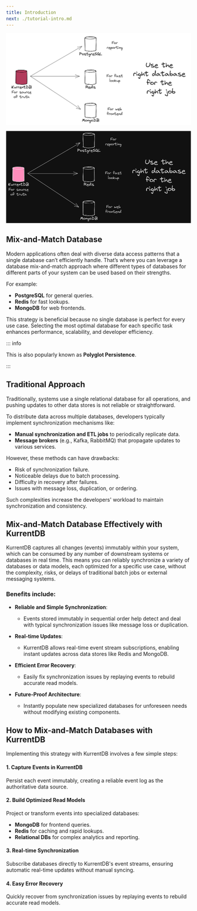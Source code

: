 ```yaml
---
title: Introduction
next: ./tutorial-intro.md
---
```


![](./images/use-the-right-database-for-the-job.png#light)

![](./images/use-the-right-database-for-the-job-dark.png#dark)

## Mix-and-Match Database

Modern applications often deal with diverse data access patterns that a single database can’t efficiently handle. That’s where you can leverage a database mix-and-match approach where different types of databases for different parts of your system can be used based on their strengths.

For example:

- **PostgreSQL** for general queries.
- **Redis** for fast lookups.
- **MongoDB** for web frontends.

This strategy is beneficial because no single database is perfect for every use case. Selecting the most optimal database for each specific task enhances performance, scalability, and developer efficiency.

::: info

This is also popularly known as **Polyglot Persistence**. 

:::

## Traditional Approach

Traditionally, systems use a single relational database for all operations, and pushing updates to other data stores is not reliable or straightforward.

To distribute data across multiple databases, developers typically implement synchronization mechanisms like:

- **Manual synchronization and ETL jobs** to periodically replicate data.
- **Message brokers** (e.g., Kafka, RabbitMQ) that propagate updates to various services.

However, these methods can have drawbacks:

- Risk of synchronization failure.
- Noticeable delays due to batch processing.
- Difficulty in recovery after failures.
- Issues with message loss, duplication, or ordering.

Such complexities increase the developers' workload to maintain synchronization and consistency.

## Mix-and-Match Database Effectively with KurrentDB

KurrentDB captures all changes (events) immutably within your system, which can be consumed by any number of downstream systems or databases in real time. This means you can reliably synchronize a variety of databases or data models, each optimized for a specific use case, without the complexity, risks, or delays of traditional batch jobs or external messaging systems.

### Benefits include:

- **Reliable and Simple Synchronization**:
  - Events stored immutably in sequential order help detect and deal with typical synchronization issues like message loss or duplication.

- **Real-time Updates**:
  - KurrentDB allows real-time event stream subscriptions, enabling instant updates across data stores like Redis and MongoDB.

- **Efficient Error Recovery**:
  - Easily fix synchronization issues by replaying events to rebuild accurate read models.

- **Future-Proof Architecture**:
  - Instantly populate new specialized databases for unforeseen needs without modifying existing components.


## How to Mix-and-Match Databases with KurrentDB

Implementing this strategy with KurrentDB involves a few simple steps:

#### 1. Capture Events in KurrentDB
Persist each event immutably, creating a reliable event log as the authoritative data source.

#### 2. Build Optimized Read Models
Project or transform events into specialized databases:
- **MongoDB** for frontend queries.
- **Redis** for caching and rapid lookups.
- **Relational DBs** for complex analytics and reporting.

#### 3. Real-time Synchronization
Subscribe databases directly to KurrentDB's event streams, ensuring automatic real-time updates without manual syncing.

#### 4. Easy Error Recovery
Quickly recover from synchronization issues by replaying events to rebuild accurate read models.